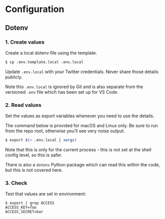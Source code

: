 # Configuration


## Dotenv

### 1. Create values

Create a local dotenv file using the template.

```sh
$ cp .env.template.local .env.local
```

Update `.env.local` with your Twitter credentials. Never share those details publicly.

Note this `.env.local` is ignored by Git and is also separate from the versioned `.env` file which has been set up for VS Code.

### 2. Read values

Set the values as export variables whenever you need to use the details.

The command below is provided for macOS and Linux only. Be sure to run from the repo root, otherwise you'll see very noise output.

```sh
$ export $(< .env.local | xargs)
```

Note that this is only for the current process - this is not set at the shell config level, so this is safer.

There is also a `dotenv` Python package which can read this within the code, but this is not covered here.

### 3. Check

Test that values are set in environment:

```console
$ export | grep ACCESS
ACCESS_KEY=foo
ACCESS_SECRET=bar
```
